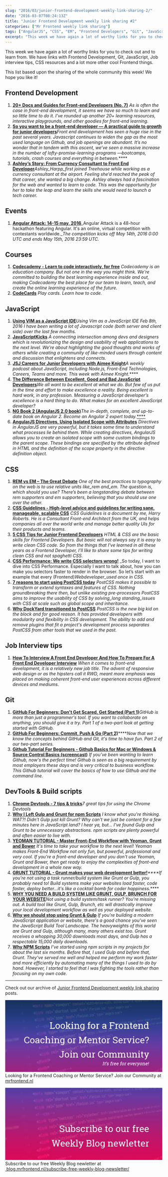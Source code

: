 ```yaml
---
slug: "2016/03/junior-frontend-development-weekly-link-sharing-2/"
date: "2016-03-07T08:24:13Z"
title: "Junior Frontend Development weekly link sharing #2"
categories: ["Mr Frontend weekly link sharing"]
tags: ["AngularJS", "CSS", "EM", "Frontend Developers", "Git", "JavaScript", "Job Interview", "REM"]
excerpt: "This week we have again a lot of worthy links for you to check out and to learn from. We have links..."
---
```


This week we have again a lot of worthy links for you to check out and to learn from. We have links with Frontend Development, Git, JavaScript, Job interview tips, CSS resources and a lot more other cool Frontend things.

This list based upon the sharing of the whole community this week! We hope you like it!

## Frontend Development

1. [**20+ Docs and Guides for Front-end Developers (No. 7)**](http://www.sitepoint.com/20-docs-guides-front-end-developers-7/) _As is often the case in front-end development, it seems we have so much to learn and so little time to do it. I’ve rounded up another 20+ learning resources, interactive playgrounds, and other goodies for front-end learning._
2. **[So you want to be a front-end developer — A practical guide to growth for junior developers](https://medium.com/shopify-ux/so-you-want-to-be-a-front-end-devleoper-f8be110f1d5f#.jusj5ig9a)**_Front end development has seen a huge rise in the past several years. Javascript continues to widen the gap as the most used language on Github, and job openings are abundant. It’s no wonder that in tandem with this ascent, we’ve seen a massive increase in the number of lofty-promise-learning-programs —_bootcamps_, tutorials, crash courses and everything in between._****
3. [**Ashley’s Story: From Currency Consultant to Front End Developer**](http://blog.teamtreehouse.com/ashleys-story-currency-consultant-front-end-developer)_Ashley_Harpp_first joined Treehouse while working as a currency consultant at the airport. Feeling she’d reached the peak of that career, she wanted a big change. Ashley always had a fascination for the web and wanted to learn to code. This was the opportunity for her to take the leap and learn the skills she would need to launch a tech career._

## Events

1. **[Angular Attack: 14-15 may, 2016](https://www.angularattack.com/)**_Angular Attack is a 48-hour hackathon featuring Angular. It's an online, virtual competition with contestants worldwide.__The competition kicks off May 14th, 2016 0:00 UTC and ends May 15th, 2016 23:59 UTC._

## Courses

1. [**Codecademy - Learn to code interactively, for free**](https://www.codecademy.com/) _Codecademy is an education company. But not one in the way you might think. We're committed to building the best learning experience inside and out, making Codecademy the best place for our team to learn, teach, and create the online learning experience of the future._
2. **[CodeCards](http://www.codecards.io/?ref=mrfrontend.nl)** _Play cards. Learn how to code._

## JavaScript

1. [**Using VIM as a JavaScript IDE**](http://www.dotnetsurfers.com/blog/2016/02/08/using-vim-as-a-javascript-ide/)_Using Vim as a JavaScript IDE Feb 8th, 2016 I have been writing a lot of Javascript code (both server and client side) over the last few months._
2. [**JavaScriptKicks**](https://javascriptkicks.com) _A connecting intersection among devs and designers which is revolutionizing the design and usability of web applications to the next level. We’re about highlighting the good thoughts and works of others while creating a community of like-minded users through content and discussion that enlightens and connects._
3. **[JSJ Careers for Junior Developers with Aimee Knight](https://devchat.tv/js-jabber/153-jsj-careers-for-junior-developers-with-aimee-knight)**_A weekly podcast about JavaScript, including Node.js, Front-End Technologies, Careers, Teams and more. This week with Aimee Knight._****
4. [**The Difference Between Excellent, Good and Bad JavaScript Developers**](http://thefullstack.xyz/excellent-javascript-developer/)_We all want to be excellent at what we do. But few of us put in the time and effort to make excellence a reality. Being excellent is hard work, in any profession. Measuring a JavaScript developer’s excellence is a hard thing to do. What makes for an excellent JavaScript developer?_
5. [**NG Book 2 (AngularJS 2.0 book)**](https://www.ng-book.com/2/)_The in-depth, complete, and up-to-date book on Angular 2\. Become an Angular 2 expert today._[****](https://www.ng-book.com/2/)
6. [**AngularJS Directives, Using Isolated Scope with Attributes**](https://umur.io/angularjs-directives-using-isolated-scope-with-attributes/) _Directives in AngularJS are very powerful, but it takes some time to understand what processes lie behind them. While creating directives, AngularJS allows you to create an isolated scope with some custom bindings to the parent scope. These bindings are specified by the attribute defined in HTML and the definition of the scope property in the directive definition object._

## CSS

1. [**REM vs EM – The Great Debate**](http://zellwk.com/blog/rem-vs-em/) _One of the best practices to typography on the web is to use relative units like_rem and_em. The question is, which should you use? There’s been a longstanding debate between rem supporters and em supporters, believing that you should use one over the other._
2. [**CSS Guidelines - High-level advice and guidelines for writing sane, manageable, scalable CSS**](http://cssguidelin.es/) _CSS Guidelines is a document by me, Harry Roberts. He is a Consultant Front-end Architect from the UK, and helps companies all over the world write and manage better quality UIs for their products and teams._
3. [**5 CSS Tips for Junior Frontend Developers**](http://www.raymonschouwenaar.nl/5-css-tips-junior-frontend-developers/) _HTML & CSS are the basic skills for Frontend Developers. But basic will not always say it is easy to write clean CSS code. So from the things that I’ve learned in all these years as a Frontend Developer, I’ll like to share some tips for writing clean CSS and not spaghetti CSS._
4. [**CSS Performance: We write CSS selectors wrong!**](http://www.raymonschouwenaar.nl/css-performance-we-write-css-selectors-wrong/) _So today, I want to dive into CSS Performance. Especially I want to talk about, how you can make you selectors faster to render in the browser. So let’s start with an example that every (Frontend)_Webdeveloper_used once in CSS._
5. [**7 reasons to start using PostCSS today**](http://cathydutton.co.uk/10-reasons-to-start-using-PostCSS-today.html) _PostCSS makes it possible to transform or extend syntaxes and features of CSS. Nothing groundbreaking there then, but unlike existing pre-processors PostCSS aims to improve the usability of CSS by solving_long standing_issues with CSS at scale such as global scope and inheritance._
6. [**Why DockYard transitioned to PostCSS**](https://dockyard.com/blog/2016/02/11/transition-to-postcss) _PostCSS is the new big kid on the block and for good reason. It has provided developers with modularity and flexibility in CSS development. The ability to add and remove plugins that fit a project's development process separates PostCSS from other tools that we used in the past._

## Job Interview tips

1. [**How To Interview A Front End Developer And How To Prepare For A Front End Developer Interview**](http://ilikekillnerds.com/2014/09/how-to-interview-a-front-end-developer-and-how-to-prepare-for-a-front-end-developer-interview/) _When it comes to front-end development, it is a relatively new job title. The advent of responsive web design or as the hipsters call it RWD, meant more emphasis was placed on making coherent front-end user experiences across different devices and mediums._

## Git

1. [**GitHub For Beginners: Don't Get Scared, Get Started (Part 1)**](http://readwrite.com/2013/09/30/understanding-github-a-journey-for-beginners-part-1)_GitHub is more than just a programmer's tool. If you want to collaborate on anything, you should give it a try. Part 1 of a two-part look at getting started with GitHub._
2. [**GitHub For Beginners: Commit, Push & Go (Part 2)**](http://readwrite.com/2013/10/02/github-for-beginners-part-2)****_Now that we know the concepts behind GitHub and Git, it's time to have fun. Part 2 of our two-part series._
3. <span class="watch-title " dir="ltr" title="Github Tutorial For Beginners - Github Basics for Mac or Windows &amp; Source Control Basics">[**Github Tutorial For Beginners - Github Basics for Mac or Windows & Source Control Basics (screencast)**](https://www.youtube.com/watch?v=0fKg7e37bQE) _If you've been wanting to learn Github, now's the perfect time! Github is seen as a big requirement by most employers these days and is very critical to business workflow. This Github tutorial will cover the basics of how to use Github and the command line._</span>

## DevTools & Build scripts

1. **[Chrome Devtools - 7 tips & tricks](http://slides.com/raymonschouwenaar-1/chrome-devtool-tips-tricks#/)**_7 great tips for using the Chrome Devtools_
2. [**Why I Left Gulp and Grunt for npm Scripts**](https://medium.freecodecamp.com/why-i-left-gulp-and-grunt-for-npm-scripts-3d6853dd22b8#.9vfd7t894) _I know what you're thinking. WAT?! Didn't Gulp just kill Grunt? Why can't we just be content for a few minutes here in JavaScript land? I hear ya, but... I've found Gulp and Grunt to be unnecessary abstractions. npm scripts are plenty powerful and often easier to live with._
3. **[YEOMAN TUTORIAL - Master Front-End Workflow with Yeoman, Grunt and Bower](https://www.youtube.com/watch?v=gKiaLSJW5xI)** _It's time to take your workflow to the next level! Yeoman makes Front-End Workflow not only fun, but powerful, professional and very cool. If you're a front-end developer and you don't use Yeoman, Grunt and Bower, then get ready to enjoy the complexities of front-end development in a whole new way._
4. **[GRUNT TUTORIAL - Grunt makes your web development better!](https://www.youtube.com/watch?v=TMKj0BxzVgw)**_****If you're not using a task runner/build system like Grunt or Gulp, you probably need to! Build systems make your websites load faster, code faster, deploy better...it's like a cocktail bomb for coder happiness._****
5. [**WHY YOU NEED A BUILD SYSTEM LIKE GRUNT, GULP, BRUNCH FOR YOUR WEBSITE**](https://www.youtube.com/watch?v=XJ5F-Auhato)_Not using a build system/task runner? You're missing out. A build tool like Grunt, Gulp, Brunch, etc will drastically improve your local development workflow as well as your deployed website._
6. [**Why we should stop using Grunt & Gulp**](http://blog.keithcirkel.co.uk/why-we-should-stop-using-grunt/) _If you're building a modern JavaScript application or website, there's a good chance you've seen the JavaScript Build Tool Landscape. The heavyweights of this world are Grunt and Gulp, although many, many others exist too. Grunt receives a whopping 30,000 downloads most days, and Gulp has a respectable 15,000 daily downloads._
7. [**Why NPM Scripts**](https://css-tricks.com/why-npm-scripts/) _I’ve started using npm scripts in my projects for about the last six months. Before that, I used Gulp and before that, Grunt. They've served me well and helped me perform my work faster and more efficiently by automating many of the things I used to do by hand. However, I started to feel that I was fighting the tools rather than focusing on my own code._

* * *

Check out our archive of [Junior Frontend Development weekly link sharing](http://blog.mrfrontend.nl/category/junior-frontend-development-weekly-link-sharing/) posts.

[![Looking for a Frontend Coaching or Mentor Service? Join our Community](07-1.jpg)](http://mrfrontend.nl/) Looking for a Frontend Coaching or Mentor Service? Join our Community at [mrfrontend.nl](http://mrfrontend.nl/)

[![Subscribe to our free Weekly Blog newletter](07-2.jpg)](http://blog.mrfrontend.nl/subscribe-free-weekly-blog-newsletter/) Subscribe to our free Weekly Blog newletter at [ blog.mrfrontend.nl/subscribe-free-weekly-blog-newsletter/](http://blog.mrfrontend.nl/subscribe-free-weekly-blog-newsletter/)